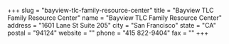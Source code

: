 +++
slug = "bayview-tlc-family-resource-center"
title = "Bayview TLC Family Resource Center"
name = "Bayview TLC Family Resource Center"
address = "1601 Lane St Suite 205"
city = "San Francisco"
state = "CA"
postal = "94124"
website = ""
phone = "415 822-9404"
fax = ""
+++
